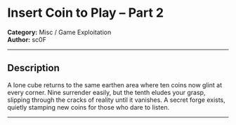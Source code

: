 # Insert Coin to Play – Part 2

**Category:** Misc / Game Exploitation  
**Author:** sc0F  

---
## Description

A lone cube returns to the same earthen area where ten coins now glint at every corner. Nine surrender easily, but the tenth eludes your grasp, slipping through the cracks of reality until it vanishes. A secret forge exists, quietly stamping new coins for those who dare to listen.

---
